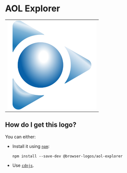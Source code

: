 # AOL Explorer

<table>
    <tr height=300>
        <td>
            <a href="https://github.com/alrra/browser-logos/tree/049e5bbbdc14f66c1686188d976a7d49c140c498/src/archive/aol-explorer">
                <img width=290 src="https://raw.githubusercontent.com/alrra/browser-logos/049e5bbbdc14f66c1686188d976a7d49c140c498/src/archive/aol-explorer/aol-explorer.svg?sanitize=true" alt="AOL Explorer browser logo">
            </a>
        </td>
    </tr>
</table>

## How do I get this logo?

You can either:

* Install it using [`npm`][npm]:

  `npm install --save-dev @browser-logos/aol-explorer`

* Use [`cdnjs`][cdnjs].

<!-- Link labels: -->

[cdnjs]: https://cdnjs.com/libraries/browser-logos
[npm]: https://www.npmjs.com/
